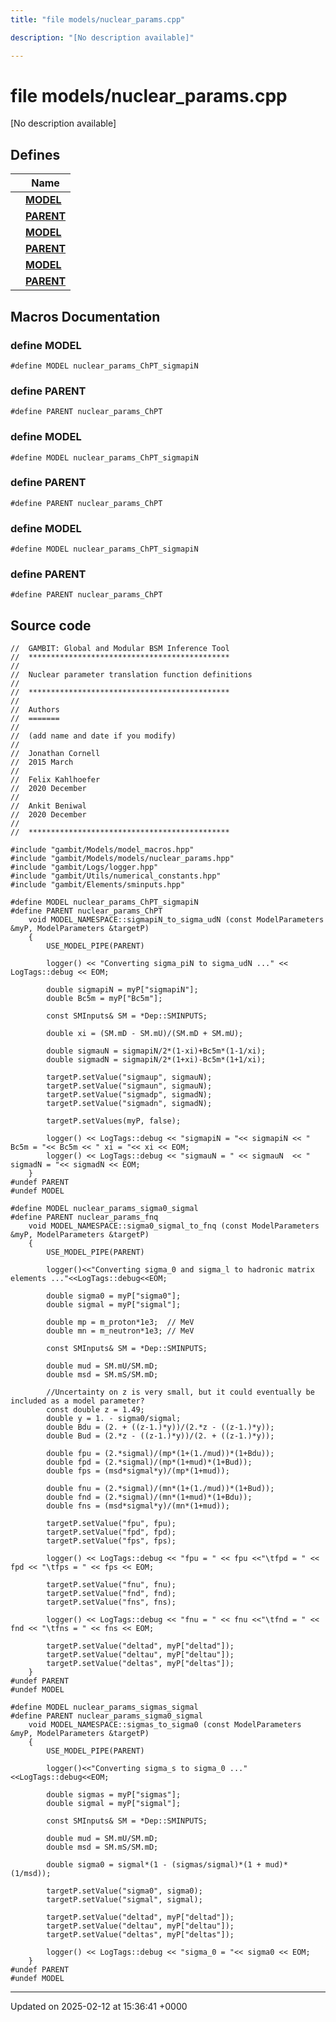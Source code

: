 ```yaml
---
title: "file models/nuclear_params.cpp"

description: "[No description available]"

---
```


# file models/nuclear_params.cpp

[No description available]

## Defines

|                | Name           |
| -------------- | -------------- |
|  | **[MODEL](/documentation/code/files/nuclear__params_8cpp/#define-model)**  |
|  | **[PARENT](/documentation/code/files/nuclear__params_8cpp/#define-parent)**  |
|  | **[MODEL](/documentation/code/files/nuclear__params_8cpp/#define-model)**  |
|  | **[PARENT](/documentation/code/files/nuclear__params_8cpp/#define-parent)**  |
|  | **[MODEL](/documentation/code/files/nuclear__params_8cpp/#define-model)**  |
|  | **[PARENT](/documentation/code/files/nuclear__params_8cpp/#define-parent)**  |




## Macros Documentation

### define MODEL

```
#define MODEL nuclear_params_ChPT_sigmapiN
```


### define PARENT

```
#define PARENT nuclear_params_ChPT
```


### define MODEL

```
#define MODEL nuclear_params_ChPT_sigmapiN
```


### define PARENT

```
#define PARENT nuclear_params_ChPT
```


### define MODEL

```
#define MODEL nuclear_params_ChPT_sigmapiN
```


### define PARENT

```
#define PARENT nuclear_params_ChPT
```


## Source code

```
//  GAMBIT: Global and Modular BSM Inference Tool
//  *********************************************
//
//  Nuclear parameter translation function definitions
//
//  *********************************************
//
//  Authors
//  =======
//
//  (add name and date if you modify)
//
//  Jonathan Cornell
//  2015 March
//
//  Felix Kahlhoefer
//  2020 December
//
//  Ankit Beniwal
//  2020 December
//
//  *********************************************

#include "gambit/Models/model_macros.hpp"
#include "gambit/Models/models/nuclear_params.hpp"
#include "gambit/Logs/logger.hpp"
#include "gambit/Utils/numerical_constants.hpp"
#include "gambit/Elements/sminputs.hpp"

#define MODEL nuclear_params_ChPT_sigmapiN
#define PARENT nuclear_params_ChPT
    void MODEL_NAMESPACE::sigmapiN_to_sigma_udN (const ModelParameters &myP, ModelParameters &targetP)
    {
        USE_MODEL_PIPE(PARENT)

        logger() << "Converting sigma_piN to sigma_udN ..." << LogTags::debug << EOM;

        double sigmapiN = myP["sigmapiN"];
        double Bc5m = myP["Bc5m"];

        const SMInputs& SM = *Dep::SMINPUTS;

        double xi = (SM.mD - SM.mU)/(SM.mD + SM.mU);

        double sigmauN = sigmapiN/2*(1-xi)+Bc5m*(1-1/xi);
        double sigmadN = sigmapiN/2*(1+xi)-Bc5m*(1+1/xi);

        targetP.setValue("sigmaup", sigmauN);
        targetP.setValue("sigmaun", sigmauN);
        targetP.setValue("sigmadp", sigmadN);
        targetP.setValue("sigmadn", sigmadN);

        targetP.setValues(myP, false);

        logger() << LogTags::debug << "sigmapiN = "<< sigmapiN << " Bc5m = "<< Bc5m << " xi = "<< xi << EOM;
        logger() << LogTags::debug << "sigmauN = " << sigmauN  << " sigmadN = "<< sigmadN << EOM;
    }
#undef PARENT
#undef MODEL

#define MODEL nuclear_params_sigma0_sigmal
#define PARENT nuclear_params_fnq
    void MODEL_NAMESPACE::sigma0_sigmal_to_fnq (const ModelParameters &myP, ModelParameters &targetP)
    {
        USE_MODEL_PIPE(PARENT)

        logger()<<"Converting sigma_0 and sigma_l to hadronic matrix elements ..."<<LogTags::debug<<EOM;

        double sigma0 = myP["sigma0"];
        double sigmal = myP["sigmal"];

        double mp = m_proton*1e3;  // MeV
        double mn = m_neutron*1e3; // MeV

        const SMInputs& SM = *Dep::SMINPUTS;

        double mud = SM.mU/SM.mD;
        double msd = SM.mS/SM.mD;

        //Uncertainty on z is very small, but it could eventually be included as a model parameter?
        const double z = 1.49;
        double y = 1. - sigma0/sigmal;
        double Bdu = (2. + ((z-1.)*y))/(2.*z - ((z-1.)*y));
        double Bud = (2.*z - ((z-1.)*y))/(2. + ((z-1.)*y));

        double fpu = (2.*sigmal)/(mp*(1+(1./mud))*(1+Bdu));
        double fpd = (2.*sigmal)/(mp*(1+mud)*(1+Bud));
        double fps = (msd*sigmal*y)/(mp*(1+mud));

        double fnu = (2.*sigmal)/(mn*(1+(1./mud))*(1+Bud));
        double fnd = (2.*sigmal)/(mn*(1+mud)*(1+Bdu));
        double fns = (msd*sigmal*y)/(mn*(1+mud));

        targetP.setValue("fpu", fpu);
        targetP.setValue("fpd", fpd);
        targetP.setValue("fps", fps);

        logger() << LogTags::debug << "fpu = " << fpu <<"\tfpd = " << fpd << "\tfps = " << fps << EOM;

        targetP.setValue("fnu", fnu);
        targetP.setValue("fnd", fnd);
        targetP.setValue("fns", fns);

        logger() << LogTags::debug << "fnu = " << fnu <<"\tfnd = " << fnd << "\tfns = " << fns << EOM;

        targetP.setValue("deltad", myP["deltad"]);
        targetP.setValue("deltau", myP["deltau"]);
        targetP.setValue("deltas", myP["deltas"]);
    }
#undef PARENT
#undef MODEL

#define MODEL nuclear_params_sigmas_sigmal
#define PARENT nuclear_params_sigma0_sigmal
    void MODEL_NAMESPACE::sigmas_to_sigma0 (const ModelParameters &myP, ModelParameters &targetP)
    {
        USE_MODEL_PIPE(PARENT)

        logger()<<"Converting sigma_s to sigma_0 ..."<<LogTags::debug<<EOM;

        double sigmas = myP["sigmas"];
        double sigmal = myP["sigmal"];

        const SMInputs& SM = *Dep::SMINPUTS;

        double mud = SM.mU/SM.mD;
        double msd = SM.mS/SM.mD;

        double sigma0 = sigmal*(1 - (sigmas/sigmal)*(1 + mud)*(1/msd));

        targetP.setValue("sigma0", sigma0);
        targetP.setValue("sigmal", sigmal);

        targetP.setValue("deltad", myP["deltad"]);
        targetP.setValue("deltau", myP["deltau"]);
        targetP.setValue("deltas", myP["deltas"]);

        logger() << LogTags::debug << "sigma_0 = "<< sigma0 << EOM;
    }
#undef PARENT
#undef MODEL
```


-------------------------------

Updated on 2025-02-12 at 15:36:41 +0000
